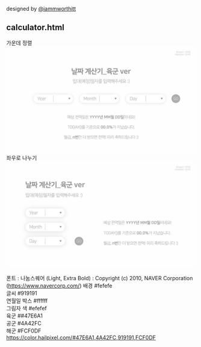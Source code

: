 designed by [@iammworthitt](https://www.instagram.com/iammworthitt/)

## calculator.html  
가운데 정렬
![calculator_center](calculator_center.jpg)
좌우로 나누기
![calculator_left](calculator_left.jpg)

폰트 : 나눔스퀘어 (Light, Extra Bold) : Copyright (c) 2010, NAVER Corporation (https://www.navercorp.com/)
배경 #fefefe  
글씨 #919191  
연월일 박스 #ffffff  
그림자 색 #efefef  
육군 ##47E6A1  
공군 #4A42FC  
해군 #FCF0DF  
https://color.hailpixel.com/#47E6A1,4A42FC,919191,FCF0DF  
